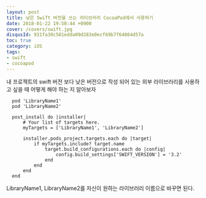 ```yaml
---
layout: post
title: 낮은 Swift 버전을 쓰는 라이브러리 CocoaPod에서 사용하기
date: 2018-01-22 19:50:44 +0900
cover: /covers/swift.jpg
disqusId: 931fa39c581edda09d283e0ecf69b7f64864d57a
toc: true
category: iOS
tags:
- swift
- cocoapod
---
```


내 프로젝트의 swift 버전 보다 낮은 버전으로 작성 되어 있는 외부 라이브러리를 사용하고 싶을 때 어떻게 해야 하는 지 알아보자

<!-- more -->

```
  pod 'LibraryName1'
  pod 'LibraryName2'

  post_install do |installer|
      # Your list of targets here.
      myTargets = ['LibraryName1', 'LibraryName2']

      installer.pods_project.targets.each do |target|
          if myTargets.include? target.name
              target.build_configurations.each do |config|
                  config.build_settings['SWIFT_VERSION'] = '3.2'
              end
          end
      end
  end
```

LibraryName1, LibraryName2를 자신이 원하는 라이브러리 이름으로 바꾸면 된다.    
